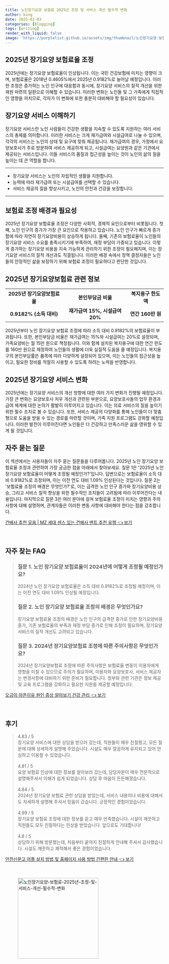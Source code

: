 ```yaml
---
title: 노인장기요양 보험료 2025년 조정 및 서비스 개선 필수적 변화
author: bing
date: 2025-02-03
categories: [Blogging]
tags: [writing]
render_with_liquid: false
image: 'https://purplelist.github.io/assets/img/thumbnail/노인장기요양-보험료-2025년-조정-및-서비스-개선-필수적-변화.webp'
---
```



<h2 id='2025년 장기요양 보험료율 조정'>2025년 장기요양 보험료율 조정</h2>

<p>2025년에는 장기요양 보험료율이 인상됩니다. 이는 국민 건강보험에 미치는 영향이 크며, 보험료율은 2018년 0.4605%에서 2025년 0.9182%로 늘어날 예정입니다. 이러한 조정은 증가하는 노인 인구에 대응함과 동시에, 장기요양 서비스의 질적 개선을 위한 재원 마련의 일환으로 이해할 수 있습니다. 이러한 변화는 노인들 및 그 가족에게 직접적인 영향을 끼치므로, 각자가 이 변화에 또한 충분히 대비해야 할 필요성이 있습니다.</p>

<h2 id='장기요양 서비스 이해하기'>장기요양 서비스 이해하기</h2>

<p>장기요양 서비스란 노인 사람들이 건강한 생활을 지속할 수 있도록 지원하는 여러 서비스의 총체를 의미합니다. 이러한 서비스는 크게 재가급여와 시설급여로 나눌 수 있으며, 각각의 서비스는 노인의 상태 및 요구에 맞춰 제공됩니다. 재가급여의 경우, 가정에서 요양보호사가 주로 방문하여 서비스 제공하게 되고, 시설급여는 요양원과 같은 기관에서 제공되는 서비스입니다. 이들 서비스의 품질과 접근성을 높이는 것이 노인의 삶의 질을 높이는 데 큰 역할을 합니다.</p>

<hr />

<ul>
    <li>장기요양 서비스는 노인의 자립적인 생활을 지원합니다.</li>
    <li>능력에 따라 재가급여 또는 시설급여를 선택할 수 있습니다.</li>
    <li>서비스 제공의 질을 향상시키고, 노인의 안전과 건강을 보장합니다.</li>
</ul>

<hr />

<h2 id='보험료 조정 배경과 필요성'>보험료 조정 배경과 필요성</h2>

<p>2025년 장기요양 보험료율 조정은 다양한 사회적, 경제적 요인으로부터 비롯됩니다. 첫째, 노인 인구의 증가가 가장 큰 요인으로 작용하고 있습니다. 노인 인구가 빠르게 증가함에 따라 자연히 장기요양비용이 상승하게 됩니다. 둘째, 기존의 보험료율이 노인들의 장기요양 서비스 수요를 충족시키기에 부족하여, 재정 부담이 가중되고 있습니다. 이렇게 증가하는 장기요양 비용을 지속 가능하게 관리하기 위한 조정이 필요해지며, 이는 장기요양 서비스의 질적 개선과도 직결됩니다. 이러한 배경 속에서 정책 결정자들은 노인들의 안정적인 삶을 보장하기 위해 보험료 조정이 필요하다고 판단한 것입니다.</p>

<h2 id='2025년 장기요양보험료 관련 정보'>2025년 장기요양보험료 관련 정보</h2>

<table>
    <tr>
        <td style="text-align: center; height: 17px;"><b>2025년 장기요양보험료율</b></td>
        <td style="text-align: center; height: 17px;"><b>본인부담금 비율</b></td>
        <td style="text-align: center; height: 17px;"><b>복지용구 한도액</b></td>
    </tr>
    <tr>
        <td style="text-align: center; height: 17px;"><b>0.9182% (소득 대비)</b></td>
        <td style="text-align: center; height: 17px;"><b>재가급여 15%, 시설급여 20%</b></td>
        <td style="text-align: center; height: 17px;"><b>연간 160만 원</b></td>
    </tr>
</table>

<p>2025년부터 노인 장기요양 보험료 조정에 따라 소득 대비 0.9182%의 보험료율이 부과됩니다. 또한, 본인부담금 비율은 재가급여는 15%와 시설급여는 20%로 설정되며, 가족요양비는 월 15만 원으로 책정됩니다. 이와 함께 설치된 복지용구에 대한 연간 한도를 160만 원으로 제정하여 노인들의 생활에 더욱 실질적 도움을 줄 예정입니다. 복지용구의 본인부담률은 품목에 따라 다양하게 설정되어 있으며, 이는 노인들의 접근성을 높이고, 필요한 장비를 적절히 사용할 수 있도록 하려는 노력을 반영합니다.</p>

<h2 id='2025년 장기요양 서비스 변화'>2025년 장기요양 서비스 변화</h2>

<p>2025년에는 장기요양 서비스의 개선 방향에 대한 여러 가지 변화가 진행될 예정입니다. 가장 큰 변화는 요양보호사 처우 개선과 관련된 부분으로, 요양보호사들의 업무 환경과 급여 체계에 대한 논의가 활발히 이루어지고 있습니다. 이는 의료 서비스의 질을 높이기 위한 필수 조치로 볼 수 있습니다. 또한, 서비스 제공의 다양화를 통해 노인들이 더 맞춤형으로 도움을 받을 수 있는 경로를 마련할 것이며, 가족 지원 프로그램도 강화할 예정입니다. 이러한 발전이 이루어진다면 노인들은 더 건강하고 만족스러운 삶을 영위할 수 있게 될 것입니다.</p>

<h2 id='자주 묻는 질문'>자주 묻는 질문</h2>

<p>이 섹션에서는 사용자들이 자주 묻는 질문들을 다루어봅니다. 2025년 노인 장기요양 보험료율 조정과 관련하여 가장 궁금한 점을 아래에서 찾아보세요. 질문 1은 '2025년 노인 장기요양 보험료율이 어떻게 조정될 예정인가?'입니다. 답변으로는 보험료율이 소득 대비 0.9182%로 조정되며, 이는 이전 연도 대비 1.09% 인상된다는 것입니다. 질문 2는 '보험료율 조정의 배경은 무엇인가?'로, 이는 급격한 노인 인구 증가와 장기요양비용 상승, 그리고 서비스 질적 향상을 위한 필수적인 조치들이 고려됨에 따라 이루어진다는 내용입니다. 마지막으로 질문 3은 여러 분야에 걸쳐 보험료율 조정이 미치는 영향과 주의 사항에 대해 설명하며, 관계자들은 이러한 변동 사항에 대비해야 한다는 점을 강조합니다.</p>


<p><a class="click-button" title="건배사 추천 모음 | MZ 세대 센스 있는 건배사 멘트 추천 유행" href="https://purplelist.github.io/posts/%EA%B1%B4%EB%B0%B0%EC%82%AC-%EC%B6%94%EC%B2%9C-%EB%AA%A8%EC%9D%8C-MZ-%EC%84%B8%EB%8C%80-%EC%84%BC%EC%8A%A4-%EC%9E%88%EB%8A%94-%EA%B1%B4%EB%B0%B0%EC%82%AC-%EB%A9%98%ED%8A%B8-%EC%B6%94%EC%B2%9C-%EC%9C%A0%ED%96%89/" rel="dofollow">건배사 추천 모음 | MZ 세대 센스 있는 건배사 멘트 추천 유행 👈 보기</a></p><br>
<h2 id='자주_찾는_FAQ'>자주 찾는 FAQ</h2>
<div itemscope="" itemtype="https://schema.org/FAQPage"> 
<blockquote> 
<div itemscope="" itemprop="mainEntity" itemtype="https://schema.org/Question"> 
<h3 itemprop="name">질문 1. 노인 장기요양 보험료율이 2024년에 어떻게 조정될 예정인가요?</h3> 
<div itemscope="" itemprop="acceptedAnswer" itemtype="https://schema.org/Answer"> 
<span itemprop="text"> 
<p>2024년 노인 장기요양 보험료율은 소득 대비 0.9182%로 조정될 예정이며, 이는 이전 연도 대비 1.09% 인상될 예정입니다.</p> 
</span> 
</div> 
</div> 
<div itemscope="" itemprop="mainEntity" itemtype="https://schema.org/Question"> 
<h3 itemprop="name">질문 2. 노인 장기요양 보험료율 조정의 배경은 무엇인가요?</h3> 
<div itemscope="" itemprop="acceptedAnswer" itemtype="https://schema.org/Answer"> 
<span itemprop="text"> 
<p>장기요양 보험료율 조정의 배경은 노인 인구의 급격한 증가로 인한 장기요양비용 증가, 기존 보험료율의 부족과 재정 부담 증가로 인해 조정이 필요하며, 장기요양 서비스의 질적 개선도 고려되고 있습니다.</p> 
</span> 
</div> 
</div> 
<div itemscope="" itemprop="mainEntity" itemtype="https://schema.org/Question"> 
<h3 itemprop="name">질문 3. 2024년 장기요양보험료 조정에 따른 주의사항은 무엇인가요?</h3> 
<div itemscope="" itemprop="acceptedAnswer" itemtype="https://schema.org/Answer"> 
<span itemprop="text"> 
<p>2024년 장기요양보험료 조정에 따른 주의사항은 보험료율 변동이 이용자에게 영향을 미칠 수 있으므로 주의가 필요하며, 이용자와 요양보호사, 서비스 제공자는 변경사항에 대비하기 위한 준비가 필요합니다. 정부와 관련 기관은 정보 제공 및 교육 프로그램을 강화하고 필요한 지원을 제공할 예정입니다.</p> 
</span> 
</div> 
</div> 
</blockquote> 
</div>
<p><a class="click-button" title="오금이 아픈이유 원인 증상 알아보기 건강 관리" href="https://purplelist.github.io/posts/%EC%98%A4%EA%B8%88%EC%9D%B4-%EC%95%84%ED%94%88%EC%9D%B4%EC%9C%A0-%EC%9B%90%EC%9D%B8-%EC%A6%9D%EC%83%81-%EC%95%8C%EC%95%84%EB%B3%B4%EA%B8%B0-%EA%B1%B4%EA%B0%95-%EA%B4%80%EB%A6%AC/" rel="dofollow">오금이 아픈이유 원인 증상 알아보기 건강 관리 👈 보기</a></p><br>
<h2 id='후기'>후기</h2>
<div itemscope itemtype="https://schema.org/Product">
  <blockquote>
  <div itemprop="review" itemscope itemtype="https://schema.org/Review">
      <div itemprop="reviewRating" itemscope itemtype="https://schema.org/Rating"> <span itemprop="ratingValue">4.83</span> / <span itemprop="bestRating">5</span> </div>
      <span itemprop="reviewBody">장기요양 서비스에 대한 상담을 받으러 갔는데, 직원들이 매우 친절했고, 모든 질문에 대해 상세하게 설명해 주었습니다. 시설도 매우 깔끔하게 유지되고 있어 안심하고 이용할 수 있었습니다.</span>
  </div>
  <br>
  <div itemprop="review" itemscope itemtype="https://schema.org/Review">
      <div itemprop="reviewRating" itemscope itemtype="https://schema.org/Rating"> <span itemprop="ratingValue">4.81</span> / <span itemprop="bestRating">5</span> </div>
      <span itemprop="reviewBody">요양 보험료 인상에 대한 정보를 알아보러 갔는데, 담당자분이 매우 전문적으로 설명해주셔서 이해가 쉽게 되었습니다. 상담 후 마음이 든든해졌습니다.</span>
  </div>
  <br>
  <div itemprop="review" itemscope itemtype="https://schema.org/Review">
      <div itemprop="reviewRating" itemscope itemtype="https://schema.org/Rating"> <span itemprop="ratingValue">4.84</span> / <span itemprop="bestRating">5</span> </div>
      <span itemprop="reviewBody">2024년 장기요양 보험료 관련 상담을 받았는데, 서비스 내용이나 비용에 대해서도 자세하게 설명해 주셔서 믿음이 갔습니다. 긍정적인 경험이었습니다.</span>
  </div>
  <br>
  <div itemprop="review" itemscope itemtype="https://schema.org/Review">
      <div itemprop="reviewRating" itemscope itemtype="https://schema.org/Rating"> <span itemprop="ratingValue">4.99</span> / <span itemprop="bestRating">5</span> </div>
      <span itemprop="reviewBody">장기요양 보험료 조정에 대한 정보를 듣고 매우 만족했습니다. 시설이 깨끗하고 직원들도 모두 친절하다는 인상을 받았습니다. 앞으로도 기대합니다!</span>
  </div>
  <br>
  <div itemprop="review" itemscope itemtype="https://schema.org/Review">
      <div itemprop="reviewRating" itemscope itemtype="https://schema.org/Rating"> <span itemprop="ratingValue">4.8</span> / <span itemprop="bestRating">5</span> </div>
      <span itemprop="reviewBody">상담하기 위해 방문했는데, 처음부터 끝까지 친절하게 안내해 주셔서 감사했습니다. 시설도 깨끗하고 쾌적해서 좋은 경험이었습니다.</span>
  </div>
  </blockquote>
</div>
<p><a class="click-button" title="안전신문고 어플 설치 방법 및 홈페이지 사용 방법 간편한 안내" href="https://purplelist.github.io/posts/%EC%95%88%EC%A0%84%EC%8B%A0%EB%AC%B8%EA%B3%A0-%EC%96%B4%ED%94%8C-%EC%84%A4%EC%B9%98-%EB%B0%A9%EB%B2%95-%EB%B0%8F-%ED%99%88%ED%8E%98%EC%9D%B4%EC%A7%80-%EC%82%AC%EC%9A%A9-%EB%B0%A9%EB%B2%95-%EA%B0%84%ED%8E%B8%ED%95%9C-%EC%95%88%EB%82%B4/" rel="dofollow">안전신문고 어플 설치 방법 및 홈페이지 사용 방법 간편한 안내 👈 보기</a></p><br>
<figure class="image"><img src="https://purplelist.github.io/assets/img/thumbnail/노인장기요양-보험료-2025년-조정-및-서비스-개선-필수적-변화.webp" alt="노인장기요양-보험료-2025년-조정-및-서비스-개선-필수적-변화" width="256" height="256"></figure>